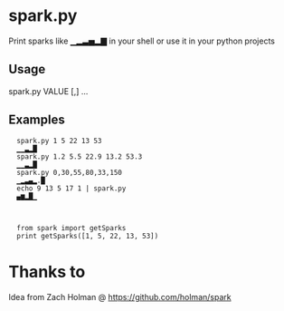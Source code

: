 # spark.py

Print sparks like ▁▂▃▅▂▇ in your shell or use it in your python projects

## Usage

spark.py VALUE [,] ...

## Examples
	  spark.py 1 5 22 13 53
	  ▁▁▃▂█
	  spark.py 1.2 5.5 22.9 13.2 53.3
	  ▁▁▃▂█
	  spark.py 0,30,55,80,33,150
	  ▁▂▃▄▂.█
	  echo 9 13 5 17 1 | spark.py
	  ▄▆▂█▁



	  from spark import getSparks
	  print getSparks([1, 5, 22, 13, 53])

# Thanks to
 
Idea from Zach Holman @ https://github.com/holman/spark
